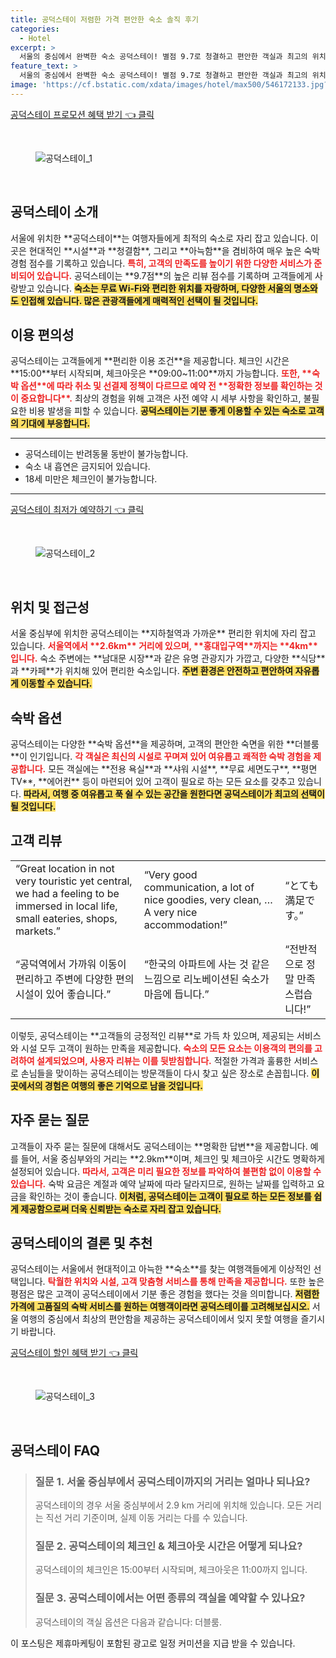 ```yaml
---
title: 공덕스테이 저렴한 가격 편안한 숙소 솔직 후기
categories:
  - Hotel
excerpt: >
  서울의 중심에서 완벽한 숙소 공덕스테이! 별점 9.7로 청결하고 편안한 객실과 최고의 위치를 자랑합니다. 현지의 생동감을 느낄 수 있는 이곳에서 특별한 경험을 만나보세요!
feature_text: >
  서울의 중심에서 완벽한 숙소 공덕스테이! 별점 9.7로 청결하고 편안한 객실과 최고의 위치를 자랑합니다. 현지의 생동감을 느낄 수 있는 이곳에서 특별한 경험을 만나보세요!
image: 'https://cf.bstatic.com/xdata/images/hotel/max500/546172133.jpg?k=d3545daae142e998aac7cdc81b83b5974b2cd94edec7bab5237ce6099f0772d1&o=&hp=1'
---
```


<p><a class="modoo-button" href="https://tinyurl.com/2axfkzen" rel="nofollow noopener">공덕스테이 프로모션 혜택 받기 👈 클릭</a></p><br/>
<figure class="image"><img alt="공덕스테이_1" src="https://cf.bstatic.com/xdata/images/hotel/max1024x768/546172173.jpg?k=8eaaddb1f7d42163ca82ccbcd09304adee281921dc7a70f0b4d5c086c3db166d&amp;o=&amp;hp=1"/></figure><br/>

<h2 id="공덕스테이_소개">공덕스테이 소개</h2>
<p>서울에 위치한 **공덕스테이**는 여행자들에게 최적의 숙소로 자리 잡고 있습니다. 이곳은 현대적인 **시설**과 **청결함**, 그리고 **아늑함**을 겸비하여 매우 높은 숙박 경험 점수를 기록하고 있습니다. <b><span style="color: #ee2323;">특히, 고객의 만족도를 높이기 위한 다양한 서비스가 준비되어 있습니다.</span></b> 공덕스테이는 **9.7점**의 높은 리뷰 점수를 기록하며 고객들에게 사랑받고 있습니다. <b><span style="background-color: #ffe066;">숙소는 무료 Wi-Fi와 편리한 위치를 자랑하며, 다양한 서울의 명소와도 인접해 있습니다. 많은 관광객들에게 매력적인 선택이 될 것입니다.</span></b></p>
<h2 id="이용_편의성">이용 편의성</h2>
<p>공덕스테이는 고객들에게 **편리한 이용 조건**을 제공합니다. 체크인 시간은 **15:00**부터 시작되며, 체크아웃은 **09:00~11:00**까지 가능합니다. <b><span style="color: #ee2323;">또한, **숙박 옵션**에 따라 취소 및 선결제 정책이 다르므로 예약 전 **정확한 정보를 확인하는 것이 중요합니다**.</span></b> 최상의 경험을 위해 고객은 사전 예약 시 세부 사항을 확인하고, 불필요한 비용 발생을 피할 수 있습니다. <b><span style="background-color: #ffe066;">공덕스테이는 기분 좋게 이용할 수 있는 숙소로 고객의 기대에 부응합니다.</span></b></p>
<hr/>
<ul>
<li>공덕스테이는 반려동물 동반이 불가능합니다.</li>
<li>숙소 내 흡연은 금지되어 있습니다.</li>
<li>18세 미만은 체크인이 불가능합니다.</li>
</ul>
<hr/>
<p><a class="modoo-button" href="https://tinyurl.com/2axfkzen" rel="nofollow noopener">공덕스테이 최저가 예약하기 👈 클릭</a></p><br/>
<figure class="image"><img alt="공덕스테이_2" src="https://cf.bstatic.com/xdata/images/hotel/max500/546172133.jpg?k=d3545daae142e998aac7cdc81b83b5974b2cd94edec7bab5237ce6099f0772d1&amp;o=&amp;hp=1"/></figure><br/>
<h2 id="위치_및_접근성">위치 및 접근성</h2>
<p>서울 중심부에 위치한 공덕스테이는 **지하철역과 가까운** 편리한 위치에 자리 잡고 있습니다. <b><span style="color: #ee2323;">서울역에서 **2.6km** 거리에 있으며, **홍대입구역**까지는 **4km**입니다.</span></b> 숙소 주변에는 **남대문 시장**과 같은 유명 관광지가 가깝고, 다양한 **식당**과 **카페**가 위치해 있어 편리한 숙소입니다. <b><span style="background-color: #ffe066;">주변 환경은 안전하고 편안하여 자유롭게 이동할 수 있습니다.</span></b></p>
<h2 id="숙박_옵션">숙박 옵션</h2>
<p>공덕스테이는 다양한 **숙박 옵션**을 제공하며, 고객의 편안한 숙면을 위한 **더블룸**이 인기입니다. <b><span style="color: #ee2323;">각 객실은 최신의 시설로 꾸며져 있어 여유롭고 쾌적한 숙박 경험을 제공합니다.</span></b> 모든 객실에는 **전용 욕실**과 **샤워 시설**, **무료 세면도구**, **평면 TV**, **에어컨** 등이 마련되어 있어 고객이 필요로 하는 모든 요소를 갖추고 있습니다. <b><span style="background-color: #ffe066;">따라서, 여행 중 여유롭고 푹 쉴 수 있는 공간을 원한다면 공덕스테이가 최고의 선택이 될 것입니다.</span></b></p>
<h2 id="고객_리뷰">고객 리뷰</h2>
<table>
<tr>
<td>“Great location in not very touristic yet central, we had a feeling to be immersed in local life, small eateries, shops, markets.”</td>
<td>“Very good communication, a lot of nice goodies, very clean, … A very nice accommodation!”</td>
<td>“とても満足です。”</td>
</tr>
<tr>
<td>“공덕역에서 가까워 이동이 편리하고 주변에 다양한 편의시설이 있어 좋습니다.”</td>
<td>“한국의 아파트에 사는 것 같은 느낌으로 리노베이션된 숙소가 마음에 듭니다.”</td>
<td>“전반적으로 정말 만족스럽습니다!”</td>
</tr>
</table>
<p>이렇듯, 공덕스테이는 **고객들의 긍정적인 리뷰**로 가득 차 있으며, 제공되는 서비스와 시설 모두 고객이 원하는 만족을 제공합니다. <b><span style="color: #ee2323;">숙소의 모든 요소는 이용객의 편의를 고려하여 설계되었으며, 사용자 리뷰는 이를 뒷받침합니다.</span></b> 적절한 가격과 훌륭한 서비스로 손님들을 맞이하는 공덕스테이는 방문객들이 다시 찾고 싶은 장소로 손꼽힙니다. <b><span style="background-color: #ffe066;">이곳에서의 경험은 여행의 좋은 기억으로 남을 것입니다.</span></b></p>
<h2 id="자주_묻는_질문">자주 묻는 질문</h2>
<p>고객들이 자주 묻는 질문에 대해서도 공덕스테이는 **명확한 답변**을 제공합니다. 예를 들어, 서울 중심부와의 거리는 **2.9km**이며, 체크인 및 체크아웃 시간도 명확하게 설정되어 있습니다. <b><span style="color: #ee2323;">따라서, 고객은 미리 필요한 정보를 파악하여 불편함 없이 이용할 수 있습니다.</span></b> 숙박 요금은 계절과 예약 날짜에 따라 달라지므로, 원하는 날짜를 입력하고 요금을 확인하는 것이 좋습니다. <b><span style="background-color: #ffe066;">이처럼, 공덕스테이는 고객이 필요로 하는 모든 정보를 쉽게 제공함으로써 더욱 신뢰받는 숙소로 자리 잡고 있습니다.</span></b></p>
<h2 id="결론_및_추천">공덕스테이의 결론 및 추천</h2>
<p>공덕스테이는 서울에서 현대적이고 아늑한 **숙소**를 찾는 여행객들에게 이상적인 선택입니다. <b><span style="color: #ee2323;">탁월한 위치와 시설, 고객 맞춤형 서비스를 통해 만족을 제공합니다.</span></b> 또한 높은 평점은 많은 고객이 공덕스테이에서 기분 좋은 경험을 했다는 것을 의미합니다. <b><span style="background-color: #ffe066;">저렴한 가격에 고품질의 숙박 서비스를 원하는 여행객이라면 공덕스테이를 고려해보십시오.</span></b> 서울 여행의 중심에서 최상의 편안함을 제공하는 공덕스테이에서 잊지 못할 여행을 즐기시기 바랍니다.</p>

<p><a class="modoo-button" href="https://tinyurl.com/2axfkzen" rel="nofollow noopener">공덕스테이 할인 혜택 받기 👈 클릭</a></p><br>

<figure class="image"><img src="https://cf.bstatic.com/xdata/images/hotel/max500/546172167.jpg?k=f17686c6cff4c6c47dc92f32dd32fd0b35d4c4768842a55275ad78fc1e3a768c&o=&hp=1" alt="공덕스테이_3"></figure><br>
<h2 id="공덕스테이_FAQ">공덕스테이 FAQ</h2>
<div itemscope="" itemtype="https://schema.org/FAQPage"> 
<blockquote> 
<div itemscope="" itemprop="mainEntity" itemtype="https://schema.org/Question"> 
<h3 id="질문_1" itemprop="name">질문 1. 서울 중심부에서 공덕스테이까지의 거리는 얼마나 되나요?</h3> 
<div itemscope="" itemprop="acceptedAnswer" itemtype="https://schema.org/Answer"> 
<span itemprop="text"> <p>공덕스테이의 경우 서울 중심부에서 2.9 km 거리에 위치해 있습니다. 모든 거리는 직선 거리 기준이며, 실제 이동 거리는 다를 수 있습니다.</p> </span> 
</div> 
</div> 

<div itemscope="" itemprop="mainEntity" itemtype="https://schema.org/Question"> 
<h3 id="질문_2" itemprop="name">질문 2. 공덕스테이의 체크인 & 체크아웃 시간은 어떻게 되나요?</h3> 
<div itemscope="" itemprop="acceptedAnswer" itemtype="https://schema.org/Answer"> 
<span itemprop="text"> <p>공덕스테이의 체크인은 15:00부터 시작되며, 체크아웃은 11:00까지 입니다.</p> </span> 
</div> 
</div> 

<div itemscope="" itemprop="mainEntity" itemtype="https://schema.org/Question"> 
<h3 id="질문_3" itemprop="name">질문 3. 공덕스테이에서는 어떤 종류의 객실을 예약할 수 있나요?</h3> 
<div itemscope="" itemprop="acceptedAnswer" itemtype="https://schema.org/Answer"> 
<span itemprop="text"> <p>공덕스테이의 객실 옵션은 다음과 같습니다: 더블룸.</p> </span> 
</div> 
</div> 
</blockquote> 
</div><p>이 포스팅은 제휴마케팅이 포함된 광고로 일정 커미션을 지급 받을 수 있습니다.</p>

